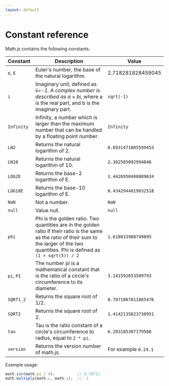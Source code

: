 ```yaml
---
layout: default
---
```


<h1 id="constant-reference">Constant reference</h1>

Math.js contains the following constants. 

Constant    | Description | Value
----------- | ----------- | -----
`e`, `E`    | Euler's number, the base of the natural logarithm. | 2.718281828459045
`i`         | Imaginary unit, defined as i*i=-1. A complex number is described as a + b*i, where a is the real part, and b is the imaginary part. | `sqrt(-1)`
`Infinity`  | Infinity, a number which is larger than the maximum number that can be handled by a floating point number. | `Infinity`
`LN2`       | Returns the natural logarithm of 2. | `0.6931471805599453`
`LN10`      | Returns the natural logarithm of 10. | `2.302585092994046`
`LOG2E`     | Returns the base-2 logarithm of E. | `1.4426950408889634`
`LOG10E`    | Returns the base-10 logarithm of E. | `0.4342944819032518`
`NaN`       | Not a number. | `NaN`
`null`      | Value null. | `null`
`phi`       | Phi is the golden ratio. Two quantities are in the golden ratio if their ratio is the same as the ratio of their sum to the larger of the two quantities. Phi is defined as `(1 + sqrt(5)) / 2` | `1.618033988749895`
`pi`, `PI`  | The number pi is a mathematical constant that is the ratio of a circle\'s circumference to its diameter. | `3.141592653589793`
`SQRT1_2`   | Returns the square root of 1/2. | `0.7071067811865476`
`SQRT2`     | Returns the square root of 2. | `1.4142135623730951`
`tau`       | Tau is the ratio constant of a circle\'s circumference to radius, equal to `2 * pi`. | `6.283185307179586`
`version`   | Returns the version number of math.js. | For example `0.24.1`

Example usage:

```js
math.sin(math.pi / 4);          // 0.70711
math.multiply(math.i, math.i);  // -1
```
